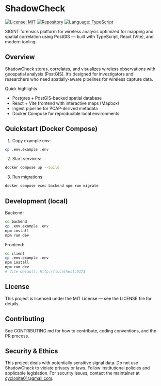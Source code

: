 # ShadowCheck

[![License: MIT](https://img.shields.io/badge/License-MIT-yellow.svg)](./LICENSE)
[![Repository](https://img.shields.io/badge/repo-shadowcheck-blue.svg)](https://github.com/cyclonite69/shadowcheck)
[![Language: TypeScript](https://img.shields.io/github/languages/top/cyclonite69/shadowcheck)](https://github.com/cyclonite69/shadowcheck)

SIGINT forensics platform for wireless analysis optimized for mapping and spatial correlation using PostGIS — built with TypeScript, React (Vite), and modern tooling.

Overview
--------
ShadowCheck stores, correlates, and visualizes wireless observations with geospatial analysis (PostGIS). It’s designed for investigators and researchers who need spatially-aware pipelines for wireless capture data.

Quick highlights
- Postgres + PostGIS-backed spatial database
- React + Vite frontend with interactive maps (Mapbox)
- Ingest pipeline for PCAP-derived metadata
- Docker Compose for reproducible local environments

Quickstart (Docker Compose)
---------------------------
1. Copy example env:
```bash
cp .env.example .env
```

2. Start services:
```bash
docker compose up --build
```

3. Run migrations:
```bash
docker compose exec backend npm run migrate
```

Development (local)
-------------------
Backend:
```bash
cd backend
cp .env.example .env
npm install
npm run dev
```

Frontend:
```bash
cd client
cp .env.example .env
npm install
npm run dev
# Vite default: http://localhost:5173
```

License
-------
This project is licensed under the MIT License — see the LICENSE file for details.

Contributing
------------
See CONTRIBUTING.md for how to contribute, coding conventions, and the PR process.

Security & Ethics
-----------------
This project deals with potentially sensitive signal data. Do not use ShadowCheck to violate privacy or laws. Follow institutional policies and applicable legislation. For security issues, contact the maintainer at cyclonite01@gmail.com.

